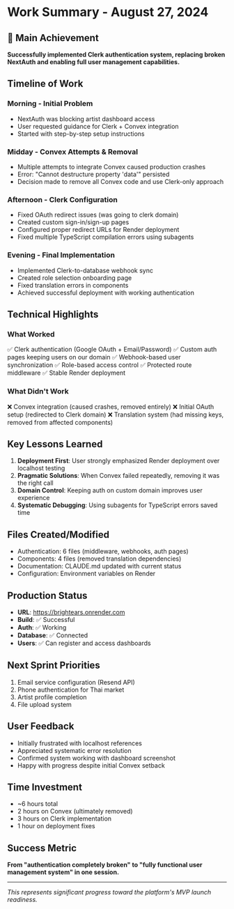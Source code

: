 # Work Summary - August 27, 2024

## 🎯 Main Achievement
**Successfully implemented Clerk authentication system, replacing broken NextAuth and enabling full user management capabilities.**

## Timeline of Work

### Morning - Initial Problem
- NextAuth was blocking artist dashboard access
- User requested guidance for Clerk + Convex integration
- Started with step-by-step setup instructions

### Midday - Convex Attempts & Removal
- Multiple attempts to integrate Convex caused production crashes
- Error: "Cannot destructure property 'data'" persisted
- Decision made to remove all Convex code and use Clerk-only approach

### Afternoon - Clerk Configuration
- Fixed OAuth redirect issues (was going to clerk domain)
- Created custom sign-in/sign-up pages
- Configured proper redirect URLs for Render deployment
- Fixed multiple TypeScript compilation errors using subagents

### Evening - Final Implementation
- Implemented Clerk-to-database webhook sync
- Created role selection onboarding page
- Fixed translation errors in components
- Achieved successful deployment with working authentication

## Technical Highlights

### What Worked
✅ Clerk authentication (Google OAuth + Email/Password)
✅ Custom auth pages keeping users on our domain
✅ Webhook-based user synchronization
✅ Role-based access control
✅ Protected route middleware
✅ Stable Render deployment

### What Didn't Work
❌ Convex integration (caused crashes, removed entirely)
❌ Initial OAuth setup (redirected to Clerk domain)
❌ Translation system (had missing keys, removed from affected components)

## Key Lessons Learned
1. **Deployment First**: User strongly emphasized Render deployment over localhost testing
2. **Pragmatic Solutions**: When Convex failed repeatedly, removing it was the right call
3. **Domain Control**: Keeping auth on custom domain improves user experience
4. **Systematic Debugging**: Using subagents for TypeScript errors saved time

## Files Created/Modified
- Authentication: 6 files (middleware, webhooks, auth pages)
- Components: 4 files (removed translation dependencies)
- Documentation: CLAUDE.md updated with current status
- Configuration: Environment variables on Render

## Production Status
- **URL**: https://brightears.onrender.com
- **Build**: ✅ Successful
- **Auth**: ✅ Working
- **Database**: ✅ Connected
- **Users**: ✅ Can register and access dashboards

## Next Sprint Priorities
1. Email service configuration (Resend API)
2. Phone authentication for Thai market
3. Artist profile completion
4. File upload system

## User Feedback
- Initially frustrated with localhost references
- Appreciated systematic error resolution
- Confirmed system working with dashboard screenshot
- Happy with progress despite initial Convex setback

## Time Investment
- ~6 hours total
- 2 hours on Convex (ultimately removed)
- 3 hours on Clerk implementation
- 1 hour on deployment fixes

## Success Metric
**From "authentication completely broken" to "fully functional user management system" in one session.**

---
*This represents significant progress toward the platform's MVP launch readiness.*